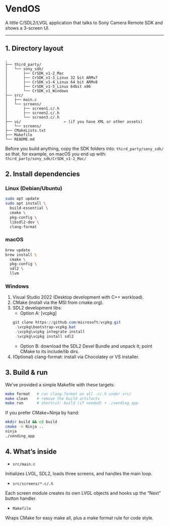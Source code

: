 # VendOS

A little C/SDL2/LVGL application that talks to Sony Camera Remote SDK and shows a 3-screen UI.

---

## 1. Directory layout

```text
.
├── third_party/
│   └── sony_sdk/
│       ├── CrSDK_v1-2_Mac
│       ├── CrSDK_v1-3_Linux 32 bit ARMv7
│       ├── CrSDK_v1-4_Linux 64 bit ARMv8
│       ├── CrSDK_v1-5_Linux 64bit x86
│       └── CrSDK_v1_Windows
├── src/
│   ├── main.c
│   └── screens/
│       ├── screen1.c/.h
│       ├── screen2.c/.h
│       └── screen3.c/.h
├── ui/                   ← (if you have XML or other assets)
│   └── screens/
├── CMakeLists.txt
├── Makefile
└── README.md
```

Before you build anything, copy the SDK folders into: `third_party/sony_sdk/` 
so that, for example, on macOS you end up with: `third_party/sony_sdk/CrSDK_v1-2_Mac/`

## 2. Install dependencies

### Linux (Debian/Ubuntu)
```bash
sudo apt update
sudo apt install \
  build-essential \
  cmake \
  pkg-config \
  libsdl2-dev \
  clang-format
```

### macOS
```bash
brew update
brew install \
  cmake \
  pkg-config \
  sdl2 \
  llvm
```

### Windows
1. Visual Studio 2022 (Desktop development with C++ workload).
2. CMake (install via the MSI from cmake.org).
3. SDL2 development libs:
   - Option A: [vcpkg]
   ```powershell
   git clone https://github.com/microsoft/vcpkg.git
    .\vcpkg\bootstrap-vcpkg.bat
    .\vcpkg\vcpkg integrate install
    .\vcpkg\vcpkg install sdl2
   ```
   - Option B: download the SDL2 Devel Bundle and unpack it; point CMake to its include/lib dirs.
4. (Optional) clang-format: install via Chocolatey or VS installer.

## 3. Build & run

We’ve provided a simple Makefile with these targets:

```bash
make format   # run clang-format on all .c/.h under src/
make clean    # remove the build artifacts
make run      # shortcut: build (if needed) + ./vending_app
```

If you prefer CMake+Ninja by hand:

```bash
mkdir build && cd build
cmake -G Ninja ..
ninja
./vending_app
```

## 4. What’s inside

- `src/main.c`

Initializes LVGL, SDL2, loads three screens, and handles the main loop.

- `src/screens/*.c/.h`

Each screen module creates its own LVGL objects and hooks up the “Next” button handler.

- `Makefile`

Wraps CMake for easy make all, plus a make format rule for code style.
